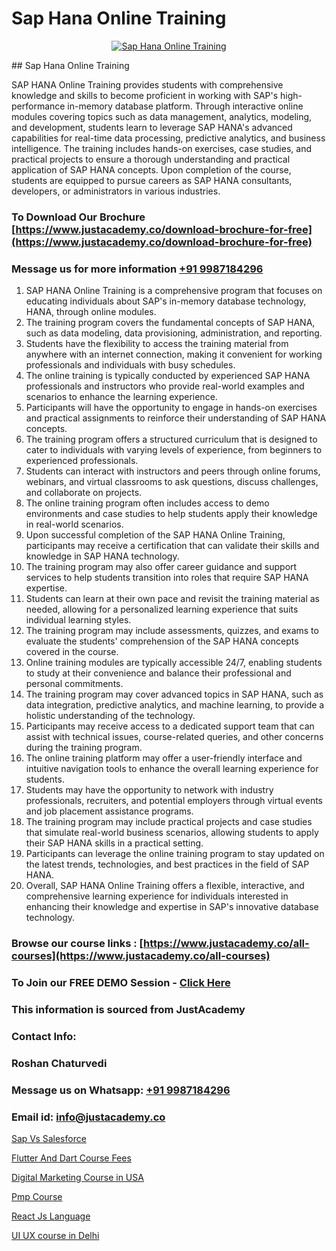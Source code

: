 # Sap Hana Online Training

<p align="center">
  <a href="https://justacademy.co/course-detail/sap-abap-on-hana-training">
    <img src="https://justacademy.co/storage2/course_image/1708336814_course_image.png" alt="Sap Hana Online Training">
  </a>
</p>
## Sap Hana Online Training

SAP HANA Online Training provides students with comprehensive knowledge and skills to become proficient in working with SAP's high-performance in-memory database platform. Through interactive online modules covering topics such as data management, analytics, modeling, and development, students learn to leverage SAP HANA's advanced capabilities for real-time data processing, predictive analytics, and business intelligence. The training includes hands-on exercises, case studies, and practical projects to ensure a thorough understanding and practical application of SAP HANA concepts. Upon completion of the course, students are equipped to pursue careers as SAP HANA consultants, developers, or administrators in various industries.
### To Download Our Brochure [https://www.justacademy.co/download-brochure-for-free](https://www.justacademy.co/download-brochure-for-free)
### Message us for more information [+91 9987184296](https://api.whatsapp.com/send?phone=919987184296)
1) SAP HANA Online Training is a comprehensive program that focuses on educating individuals about SAP's in-memory database technology, HANA, through online modules.
2) The training program covers the fundamental concepts of SAP HANA, such as data modeling, data provisioning, administration, and reporting.
3) Students have the flexibility to access the training material from anywhere with an internet connection, making it convenient for working professionals and individuals with busy schedules.
4) The online training is typically conducted by experienced SAP HANA professionals and instructors who provide real-world examples and scenarios to enhance the learning experience.
5) Participants will have the opportunity to engage in hands-on exercises and practical assignments to reinforce their understanding of SAP HANA concepts.
6) The training program offers a structured curriculum that is designed to cater to individuals with varying levels of experience, from beginners to experienced professionals.
7) Students can interact with instructors and peers through online forums, webinars, and virtual classrooms to ask questions, discuss challenges, and collaborate on projects.
8) The online training program often includes access to demo environments and case studies to help students apply their knowledge in real-world scenarios.
9) Upon successful completion of the SAP HANA Online Training, participants may receive a certification that can validate their skills and knowledge in SAP HANA technology.
10) The training program may also offer career guidance and support services to help students transition into roles that require SAP HANA expertise.
11) Students can learn at their own pace and revisit the training material as needed, allowing for a personalized learning experience that suits individual learning styles.
12) The training program may include assessments, quizzes, and exams to evaluate the students' comprehension of the SAP HANA concepts covered in the course.
13) Online training modules are typically accessible 24/7, enabling students to study at their convenience and balance their professional and personal commitments.
14) The training program may cover advanced topics in SAP HANA, such as data integration, predictive analytics, and machine learning, to provide a holistic understanding of the technology.
15) Participants may receive access to a dedicated support team that can assist with technical issues, course-related queries, and other concerns during the training program.
16) The online training platform may offer a user-friendly interface and intuitive navigation tools to enhance the overall learning experience for students.
17) Students may have the opportunity to network with industry professionals, recruiters, and potential employers through virtual events and job placement assistance programs.
18) The training program may include practical projects and case studies that simulate real-world business scenarios, allowing students to apply their SAP HANA skills in a practical setting.
19) Participants can leverage the online training program to stay updated on the latest trends, technologies, and best practices in the field of SAP HANA.
20) Overall, SAP HANA Online Training offers a flexible, interactive, and comprehensive learning experience for individuals interested in enhancing their knowledge and expertise in SAP's innovative database technology.

### Browse our course links : [https://www.justacademy.co/all-courses](https://www.justacademy.co/all-courses) 
### To Join our FREE DEMO Session - [Click Here](https://www.justacademy.co/register-for-course-demo)


### This information is sourced from JustAcademy
### Contact Info:
### Roshan Chaturvedi
### Message us on Whatsapp: [+91 9987184296](https://api.whatsapp.com/send?phone=919987184296)
### Email id: [info@justacademy.co](mailto:info@justacademy.co)
                
[Sap Vs Salesforce](https://www.linkedin.com/pulse/sap-vs-salesforce-justacademyderby-hznpe?trackingId=zdYmR2hyUcze5AtDvKdHrQ%3D%3D&lipi=urn%3Ali%3Apage%3Ad_flagship3_company_admin%3Bdwb%2Fkl1wRBCVgbShptxZfw%3D%3D)

[Flutter And Dart Course Fees](https://www.linkedin.com/pulse/flutter-dart-course-fees-justacademy-thane-dkvqc/)

[Digital Marketing Course in USA](https://medium.com/@namusn/digital-marketing-course-in-usa-736ca7b39396)

[Pmp Course](https://medium.com/@AkashSingh2052/pmp-course-c39b96af1f76)

[React Js Language](https://justacademyin.github.io/Articles/React-Js-Language)

[UI UX course in Delhi](https://justacademyin.github.io/justacademy/ui-ux-course-in-delhi)

